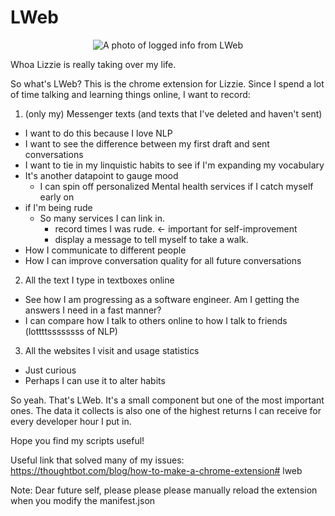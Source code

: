# LWeb

<p align="center">
  <img src="https://chongcurtis.com/file_hosting/lweb.png" alt="A photo of logged info from LWeb"/>
</p>

Whoa Lizzie is really taking over my life.

So what's LWeb? This is the chrome extension for Lizzie. Since I spend a lot of time talking and learning things online, I want to record:
1. (only my) Messenger texts (and texts that I've deleted and haven't sent)
  - I want to do this because I love NLP
  - I want to see the difference between my first draft and sent conversations
  - I want to tie in my linquistic habits to see if I'm expanding my vocabulary
  - It's another datapoint to gauge mood
    - I can spin off personalized Mental health services if I catch myself early on
  - if I'm being rude
    - So many services I can link in.
      - record times I was rude. <- important for self-improvement
      - display a message to tell myself to take a walk.
  - How I communicate to different people
  - How I can improve conversation quality for all future conversations
  
2. All the text I type in textboxes online
 - See how I am progressing as a software engineer. Am I getting the answers I need in a fast manner?
 - I can compare how I talk to others online to how I talk to friends (lottttssssssss of NLP)

3. All the websites I visit and usage statistics
 - Just curious
 - Perhaps I can use it to alter habits

So yeah. That's LWeb. It's a small component but one of the most important ones. The data it collects is also one of the highest returns I can receive for every developer hour I put in.

Hope you find my scripts useful!

Useful link that solved many of my issues: https://thoughtbot.com/blog/how-to-make-a-chrome-extension# lweb

Note: Dear future self, please please please manually reload the extension when you modify the manifest.json
